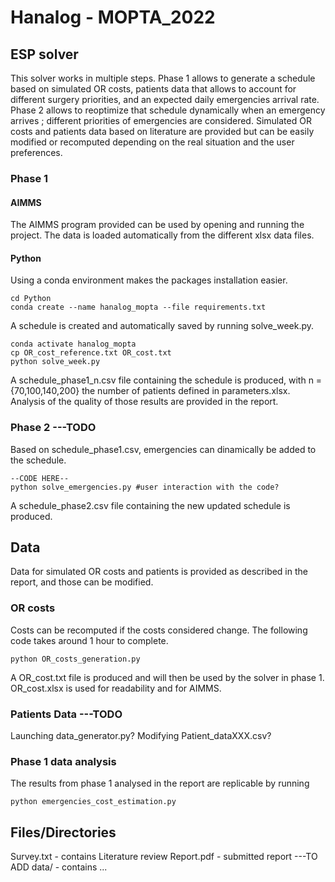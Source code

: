 # Hanalog - MOPTA_2022

## ESP solver

This solver works in multiple steps. Phase 1 allows to generate a schedule based on simulated OR costs, patients data that allows to account for different surgery priorities, and an expected daily emergencies arrival rate. Phase 2 allows to reoptimize that schedule dynamically when an emergency arrives ; different priorities of emergencies are considered. Simulated OR costs and patients data based on literature are provided but can be easily modified or recomputed depending on the real situation and the user preferences.

### Phase 1

#### AIMMS

The AIMMS program provided can be used by opening and running the project. The data is loaded automatically from the different xlsx data files.

#### Python 

Using a conda environment makes the packages installation easier.

```shell
cd Python
conda create --name hanalog_mopta --file requirements.txt
``` 

A schedule is created and automatically saved by running solve_week.py.


```shell
conda activate hanalog_mopta
cp OR_cost_reference.txt OR_cost.txt
python solve_week.py
``` 

A schedule_phase1_n.csv file containing the schedule is produced, with n = {70,100,140,200} the number of patients defined in parameters.xlsx. Analysis of the quality of those results are provided in the report.

### Phase 2 ---TODO

Based on schedule_phase1.csv, emergencies can dinamically be added to the schedule.

```shell
--CODE HERE--
python solve_emergencies.py #user interaction with the code?
``` 

A schedule_phase2.csv file containing the new updated schedule is produced.


## Data

Data for simulated OR costs and patients is provided as described in the report, and those can be modified.

### OR costs

Costs can be recomputed if the costs considered change. The following code takes around 1 hour to complete.

```shell
python OR_costs_generation.py
``` 

A OR_cost.txt file is produced and will then be used by the solver in phase 1. OR_cost.xlsx is used for readability and for AIMMS.


### Patients Data ---TODO

Launching data_generator.py? Modifying Patient_dataXXX.csv?


### Phase 1 data analysis

The results from phase 1 analysed in the report are replicable by running

```shell
python emergencies_cost_estimation.py
``` 

## Files/Directories
Survey.txt - contains Literature review
Report.pdf - submitted report ---TO ADD
data/ - contains ...
